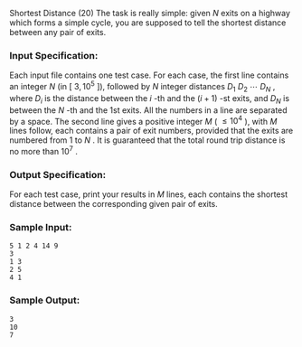 Shortest Distance (20)
The task is really simple: given $N$ exits on a highway which forms a simple
cycle, you are supposed to tell the shortest distance between any pair of
exits.

### Input Specification:

Each input file contains one test case. For each case, the first line contains
an integer $N$ (in [ $3, 10^5$ ]), followed by $N$ integer distances $D_1$
$D_2$ $\cdots$ $D_N$ , where $D_i$ is the distance between the $i$ -th and the
$(i+1)$ -st exits, and $D_N$ is between the $N$ -th and the 1st exits. All the
numbers in a line are separated by a space. The second line gives a positive
integer $M$ ( $\le 10^4$ ), with $M$ lines follow, each contains a pair of
exit numbers, provided that the exits are numbered from 1 to $N$ . It is
guaranteed that the total round trip distance is no more than $10^7$ .

### Output Specification:

For each test case, print your results in $M$ lines, each contains the
shortest distance between the corresponding given pair of exits.

### Sample Input:

    
    
    5 1 2 4 14 9
    3
    1 3
    2 5
    4 1
    

### Sample Output:

    
    
    3
    10
    7
    

